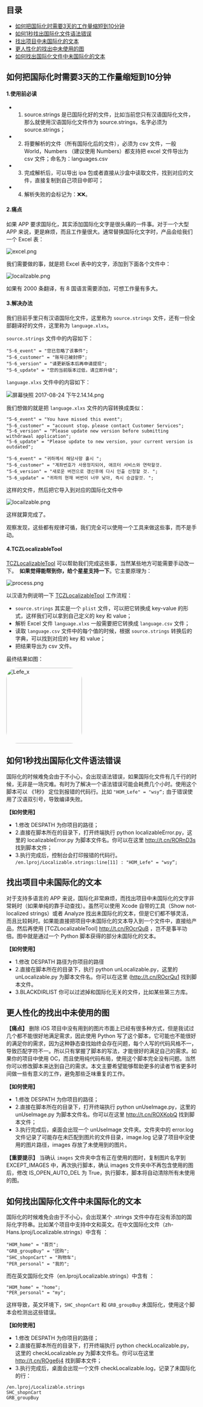 ## 目录
* [如何把国际化时需要3天的工作量缩短到10分钟](#如何把国际化时需要3天的工作量缩短到10分钟)
* [如何1秒找出国际化文件语法错误](#如何1秒找出国际化文件语法错误)
* [找出项目中未国际化的文本](#找出项目中未国际化的文本)
* [更人性化的找出中未使用的图](#更人性化的找出中未使用的图)
* [如何找出国际化文件中未国际化的文本](#如何找出国际化文件中未国际化的文本)

## 如何把国际化时需要3天的工作量缩短到10分钟

#### 1.使用前必读
- 1. source.strings 是已国际化好的文件，比如当前您只有汉语国际化文件，那么就使用汉语国际化文件作为 source.strings，名字必须为 source.strings；
- 2. 将要解析的文件（所有国际化后的文件），必须为 csv 文件，一般 World，Numbers （建议使用 Numbers）都支持把 excel 文件导出为 csv 文件；命名为：languages.csv 
- 3. 完成解析后，可以导出 ipa 包或者直接从沙盒中读取文件，找到对应的文件，直接复制到自己项目中即可；
- 4. 解析失败的会标记为：❌❌。

#### 2.痛点
如果 APP 要求国际化，其实添加国际化文字是很头痛的一件事。对于一个大型 
APP 来说，更是麻烦，而且工作量很大。通常替换国际化文字时，产品会给我们一个 Excel 表：

![excel.png](http://upload-images.jianshu.io/upload_images/1664496-bcd911a268c2c574.png?imageMogr2/auto-orient/strip%7CimageView2/2/w/1240)

我们需要做的事，就是把 Excel 表中的文字，添加到下面各个文件中：

![locailzable.png](http://upload-images.jianshu.io/upload_images/1664496-c612ff30b7cb26f6.png?imageMogr2/auto-orient/strip%7CimageView2/2/w/1240)

如果有 2000 条翻译，有 8 国语言需要添加，可想工作量有多大。

#### 3.解决办法
我们目前手里只有汉语国际化文件，这里称为 `source.strings` 文件，还有一份全部翻译好的文件，这里称为 `language.xlxs`。

`source.strings` 文件中的内容如下：

```
"5-6_event" = "您已忽略了该事件";
"5-6_customer" = "账号已被封停";
"5-6_version" = "请更新版本后再申请提现";
"5-6_update" = "您的当前版本过低，请立即升级";
```

`language.xlxs` 文件中的内容如下：

![屏幕快照 2017-08-24 下午2.14.14.png](http://upload-images.jianshu.io/upload_images/1664496-dae9f3040de68c75.png?imageMogr2/auto-orient/strip%7CimageView2/2/w/1240)

我们想做的就是把 `language.xlxs` 文件的内容转换成类似：
```
"5-6_event" = "You have missed this event";
"5-6_customer" = "account stop，please contact Customer Services";
"5-6_version" = "Please update new version before submitting withdrawal application";
"5-6_update" = "Please update to new version, your current version is outdated";
```

```
"5-6_event" = "귀하께서 해당사항 홀시 ";
"5-6_customer" = "계좌번호가 사용정지되어, 애프터 서비스와 연락할것. 
"5-6_version" = "새로운 버전으로 갱신후에 다시 인출 신청할 것. ";
"5-6_update" = "귀하의 현재 버번이 너무 낮아, 즉시 승급할것. ";
```
这样的文件，然后把它导入到对应的国际化文件中

![locailzable.png](http://upload-images.jianshu.io/upload_images/1664496-93f1d3caf030a360.png?imageMogr2/auto-orient/strip%7CimageView2/2/w/1240)

这样就算完成了。

观察发现，这些都有规律可循，我们完全可以使用一个工具来做这些事，而不是手动。

#### 4.TCZLocalizableTool
[TCZLocalizableTool](https://github.com/lefex/TCZLocalizableTool) 可以帮助我们完成这些事，当然某些地方可能需要手动改一下。　**如果觉得能帮到你，给个星星支持一下**。它主要原理为：


![process.png](http://upload-images.jianshu.io/upload_images/1664496-b5293bcfe41a2a62.png?imageMogr2/auto-orient/strip%7CimageView2/2/w/1240)

以汉语为例说明一下 [TCZLocalizableTool](https://github.com/lefex/TCZLocalizableTool) 工作流程：

- `source.strings` 其实是一个 `plist` 文件，可以把它转换成 key-value 的形式，这样我们可以拿到自己定义的 key 和 value；
- 解析 Excel 文件 `language.xlxs` 一般需要把它转换成 `language.csv` 文件；
- 读取 `language.csv` 文件中的每个值的时候，根据 `source.strings` 转换后的字典，可以找到对应的 key 和 value；
- 把结果导出为 csv 文件。

最终结果如图：

<img style="border-radius: 30px" src="http://upload-images.jianshu.io/upload_images/1664496-f66d9a1353134420.png?imageMogr2/auto-orient/strip%7CimageView2/2/w/1240" title="Lefe_x" width="200"/>


## 如何1秒找出国际化文件语法错误

国际化的时候难免会由于不小心，会出现语法错误，如果国际化文件有几千行的时候，无非是一场灾难。有时为了解决一个语法错误可能会耗费几个小时。使用这个脚本可以 《1秒》 定位到报错的代码行。比如 `"HOM_Lefe" = "wsy“;` 由于错误使用了汉语双引号，导致编译失败。

**【如何使用】**
* 1.修改 DESPATH 为你项目的路径；
* 2.直接在脚本所在的目录下，打开终端执行 python localizableError.py，这里的 localizableError.py 为脚本文件名。你可以在这里 http://t.cn/RORnD3s 找到脚本文件；
* 3.执行完成后，控制台会打印报错的代码行。
`/en.lproj/Localizable.strings:line[11] : "HOM_Lefe" = "wsy“;`

## 找出项目中未国际化的文本

对于支持多语言的 APP 来说，国际化非常麻烦，而找出项目中未国际化的文字非常耗时（如果单纯的靠手动查找）。虽然可以使用 Xcode 自带的工具（Show not-localized strings）或者 Analyze 找出未国际化的文本，但是它们都不够灵活，而且比较耗时。如果能直接把项目中未国际化的文本导入到一个文件中，直接给产品，然后再使用 [TCZLocalizableTool] http://t.cn/ROcrQuB ，岂不是事半功倍。图中就是通过一个 Python 脚本获得的部分未国际化的文本。

**【如何使用】**
* 1.修改 DESPATH 路径为你项目的路径
* 2.直接在脚本所在的目录下，执行 python unLocalizable.py，这里的 unLocalizable.py 为脚本文件名。你可以在这里 (http://t.cn/ROcrQu1 找到脚本文件。
* 3.BLACKDIRLIST 你可以过滤掉和国际化无关的文件，比如某些第三方库。


## 更人性化的找出中未使用的图

**【痛点】**
删除 iOS 项目中没有用到的图片市面上已经有很多种方式，但是我试过几个都不能很好地满足需求，因此使用 Python 写了这个脚本，它可能也不能很好的满足你的需求，因为这种静态查找始终会存在问题，每个人写的代码风格不一，导致匹配字符不一。所以只有掌握了脚本的写法，才能很好的满足自己的需求。如果你的项目中使用 OC，而且使用纯代码布局，使用这个脚本完全没有问题。当然你可以修改脚本来达到自己的需求。本文主要希望能够帮助更多的读者节省更多时间做一些有意义的工作，避免那些乏味重复的工作。

**【如何使用】**
* 1.修改 DESPATH 为你项目的路径；
* 2.直接在脚本所在的目录下，打开终端执行 python unUseImage.py，这里的 unUseImage.py 为脚本文件名。你可以在这里 http://t.cn/ROXKobQ 找到脚本文件；
* 3.执行完成后，桌面会出现一个 unUseImage 文件夹。文件夹中的 error.log 文件记录了可能存在未匹配到图片的文件目录，image.log 记录了项目中没使用的图片路径，images 存放了未使用到的图片。

**【重要提示】**
当确认 `images` 文件夹中含有正在使用的图时，复制图片名字到 EXCEPT_IMAGES 中，再次执行脚本，确认 images 文件夹中不再包含使用的图后，修改 IS_OPEN_AUTO_DEL 为 True，执行脚本，脚本将自动清除所有未使用的图。

## 如何找出国际化文件中未国际化的文本

国际化的时候难免会由于不小心，会出现某个 .strings 文件中存在没有添加的国际化字符串。比如某个项目中支持中文和英文。在中文国际化文件（zh-Hans.lproj/Localizable.strings）中含有 ：
```
"HOM_home" = "首页";
"GRB_groupBuy" = "团购";
"SHC_shopnCart" = "购物车";
"PER_personal" = "我的";
```

而在英文国际化文件（en.lproj/Localizable.strings）中含有 ：
```
"HOM_home" = "home";
"PER_personal" = "my";
```

这样导致，英文环境下，`SHC_shopnCart` 和 `GRB_groupBuy` 未国际化，使用这个脚本会检测出这些错误。

**【如何使用】**

* 1.修改 DESPATH 为你项目的路径；
* 2.直接在脚本所在的目录下，打开终端执行 python checkLocalizable.py，这里的 checkLocalizable.py 为脚本文件名。你可以在这里 http://t.cn/ROge6j4 找到脚本文件；
* 3.执行完成后，桌面会出现一个文件 checkLocalizable.log，记录了未国际化的行：

```
/en.lproj/Localizable.strings
SHC_shopnCart
GRB_groupBuy
```


